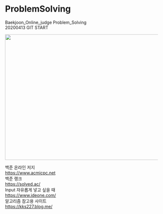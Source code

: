 # ProblemSolving

Baekjoon_Online_judge Problem_Solving   
20200413 GIT START

<div>
  <img width="740" 
       height="414" 
       src="https://user-images.githubusercontent.com/60708291/79350508-81dd8880-7f72-11ea-8890-c35667a4a724.PNG">
<div>
  
백준 온라인 저지   
https://www.acmicpc.net   
백준 랭크   
https://solved.ac/   
Input 자유롭게 넣고 싶을 때   
https://www.ideone.com/   
알고리즘 참고용 사이트   
https://kks227.blog.me/   

